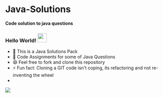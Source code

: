 # Java-Solutions
**Code solution to java questions**

### Hello World!  <img src="https://github.com/sciencepal/sciencepal/blob/master/assets/Hi.gif" width="29px">

  - 🔭 This is a Java Solutions Pack
  - 💬 Code Assignments for some of Java Questions
  - 😄 Feel free to fork and clone this repository
  - ⚡ Fun fact: Cloning a GIT code isn't coping, its refactoring and not re-inventing the wheel
  - 
<img src="https://img.icons8.com/color/48/000000/java-coffee-cup-logo--v2.png"/>
